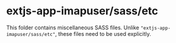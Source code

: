 # extjs-app-imapuser/sass/etc

This folder contains miscellaneous SASS files. Unlike `"extjs-app-imapuser/sass/etc"`, these files
need to be used explicitly.
